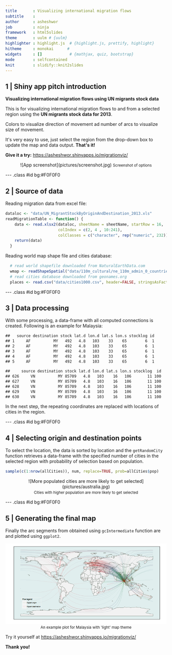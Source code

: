 ```yaml
---
title       : Visualizing international migration flows
subtitle    : 
author      : asheshwor
job         : ninja
framework   : html5slides
theme       : uulm # {uulm}
highlighter : highlight.js  # {highlight.js, prettify, highlight}
hitheme     : monokai      # 
widgets     : []            # {mathjax, quiz, bootstrap}
mode        : selfcontained
knit        : slidify::knit2slides
---
```


## 1 | Shiny app pitch introduction

**Visualizing international migration flows using UN migrants stock data**

This is for visualizing international migration flows to and from a selected region using the **UN migrants stock data for 2013**.

Colors to visualize direction of movement ad number of arcs to visualize size of movement.

It's very easy to use, just select the region from the drop-down box to
update the map and data output. **That's it!**

**Give it a try:** https://asheshwor.shinyapps.io/migrationviz/

<center>![App screenshot](pictures/screenshot.jpg)
<small>Screenshot of options</small></center>

--- .class #id bg:#F0F0F0

## 2 | Source of data

Reading migration data from excel file:


```r
dataloc <- "data/UN_MigrantStockByOriginAndDestination_2013.xls"
readMigrationTable <- function() {
    data <- read.xlsx2(dataloc, sheetName = sheetName, startRow = 16,
                       colIndex = c(2, 4 , 10:241),
                       colClasses = c("character", rep("numeric", 232))) #read excel sheet selected columns and rows
    return(data)
  }
```

Reading world map shape file and cities database:


```r
  # read world shapefile downloaded from NaturalEarthData.com
  wmap <- readShapeSpatial("data/110m_cultural/ne_110m_admin_0_countries.shp")
  # read cities database downloaded from geonames.org
  places <- read.csv("data/cities1000.csv", header=FALSE, stringsAsFactors=FALSE)
```

--- .class #id bg:#F0F0F0

## 3 | Data processing

With some processing, a data-frame with all computed connections is created. Following is an example for Malaysia:


```
##   source destination stock lat.d lon.d lat.s lon.s stocklog id
## 1     AF          MY   492   4.8   103    33    65        6  1
## 2     AF          MY   492   4.8   103    33    65        6  1
## 3     AF          MY   492   4.8   103    33    65        6  1
## 4     AF          MY   492   4.8   103    33    65        6  1
## 5     AF          MY   492   4.8   103    33    65        6  1
```

```
##     source destination stock lat.d lon.d lat.s lon.s stocklog  id
## 626     VN          MY 85709   4.8   103    16   106       11 100
## 627     VN          MY 85709   4.8   103    16   106       11 100
## 628     VN          MY 85709   4.8   103    16   106       11 100
## 629     VN          MY 85709   4.8   103    16   106       11 100
## 630     VN          MY 85709   4.8   103    16   106       11 100
```

In the next step, the repeating coordinates are replaced with locations of cities in the region.

--- .class #id bg:#F0F0F0

## 4 | Selecting origin and destination points
To select the location, the data is sorted by location and the ```getRandomCity``` function retrieves a data-frame with the specified number of cities in the selected region with probability of selection based on population.


```r
sample(c(1:nrow(allCities)), num, replace=TRUE, prob=allCities$pop)
```

<center>![More populated cities are more likely to get selected](pictures/australia.jpg)</center>
<center><small>Cities with higher population are more likely to get selected</small></center>

--- .class #id bg:#F0F0F0

## 5 | Generating the final map

Finally the arc segments from obtained using ```gcIntermediate``` function are and plotted using ```ggplot2```.

<img src="assets/fig/final-plot.png" title="plot of chunk final-plot" alt="plot of chunk final-plot" style="display: block; margin: auto;" />

<center><small>An example plot for Malaysia with 'light' map theme</small></center>

Try it yourself at https://asheshwor.shinyapps.io/migrationviz/

**Thank you!**

